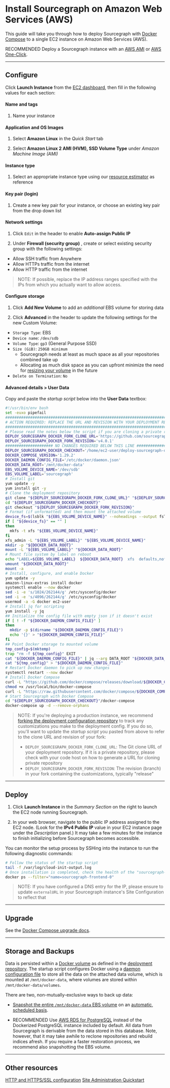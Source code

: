 # Install Sourcegraph on Amazon Web Services (AWS)

This guide will take you through how to deploy Sourcegraph with [Docker Compose](https://docs.docker.com/compose/) to a single EC2 instance on Amazon Web Services (AWS).

<span class="badge badge-note">RECOMMENDED</span> Deploy a Sourcegraph instance with an [AWS AMI](../images/aws.md) or [AWS One-Click](aws-oneclick.md).

---

## Configure

Click **Launch Instance** from the [EC2 dashboard](https://console.aws.amazon.com/ec2/v2/home), then fill in the following values for each section:

#### Name and tags

1. Name your instance

#### Application and OS Images

1. Select **Amazon Linux** in the *Quick Start* tab

2. Select **Amazon Linux 2 AMI (HVM), SSD Volume Type** under *Amazon Machine Image (AMI)*

#### Instance type

1. Select an appropriate instance type using our [resource estimator](../resource_estimator.md) as reference

#### Key pair (login)

1. Create a new key pair for your instance, or choose an existing key pair from the drop down list

#### Network settings

1. Click `Edit` in the header to enable **Auto-assign Public IP** 

2. Under **Firewall (security group)** , create or select existing security group with the following settings:

  * Allow SSH traffic from Anywhere
  * Allow HTTPs traffic from the internet
  * Allow HTTP traffic from the internet

> NOTE: If possible, replace the IP address ranges specified with the IPs from which you actually want to allow access.

#### Configure storage

1. Click **Add New Volume** to add an *additional* EBS volume for storing data

2. Click **Advanced** in the header to update the following settings for the new Custom Volume:
  * `Storage Type`: EBS
  * `Device name`: `/dev/sdb`
  * `Volume Type`: `gp3` (General Purpose SSD)
  * `Size (GiB)`: `250GB minimum`
      * Sourcegraph needs at least as much space as all your repositories combined take up
      * Allocating as much disk space as you can upfront minimize the need for [resizing your volume](https://aws.amazon.com/premiumsupport/knowledge-center/expand-root-ebs-linux/) in the future
  * `Delete on Termination`: `No`

#### Advanced details > User Data

Copy and paste the *startup script* below into the **User Data** textbox:

```bash
#!/usr/bin/env bash
set -euxo pipefail
###############################################################################
# ACTION REQUIRED: REPLACE THE URL AND REVISION WITH YOUR DEPLOYMENT REPO INFO
###############################################################################
# Please read the notes below the script if you are cloning a private repository
DEPLOY_SOURCEGRAPH_DOCKER_FORK_CLONE_URL='https://github.com/sourcegraph/deploy-sourcegraph-docker.git'
DEPLOY_SOURCEGRAPH_DOCKER_FORK_REVISION='v4.0.1'
##################### NO CHANGES REQUIRED BELOW THIS LINE #####################
DEPLOY_SOURCEGRAPH_DOCKER_CHECKOUT='/home/ec2-user/deploy-sourcegraph-docker'
DOCKER_COMPOSE_VERSION='1.29.2'
DOCKER_DAEMON_CONFIG_FILE='/etc/docker/daemon.json'
DOCKER_DATA_ROOT='/mnt/docker-data'
EBS_VOLUME_DEVICE_NAME='/dev/sdb'
EBS_VOLUME_LABEL='sourcegraph'
# Install git
yum update -y
yum install git -y
# Clone the deployment repository
git clone "${DEPLOY_SOURCEGRAPH_DOCKER_FORK_CLONE_URL}" "${DEPLOY_SOURCEGRAPH_DOCKER_CHECKOUT}"
cd "${DEPLOY_SOURCEGRAPH_DOCKER_CHECKOUT}"
git checkout "${DEPLOY_SOURCEGRAPH_DOCKER_FORK_REVISION}"
# Format (if unformatted) and then mount the attached volume
device_fs=$(lsblk "${EBS_VOLUME_DEVICE_NAME}" --noheadings --output fsType)
if [ "${device_fs}" == "" ]
then
  mkfs -t xfs "${EBS_VOLUME_DEVICE_NAME}"
fi
xfs_admin -L "${EBS_VOLUME_LABEL}" "${EBS_VOLUME_DEVICE_NAME}"
mkdir -p "${DOCKER_DATA_ROOT}"
mount -L "${EBS_VOLUME_LABEL}" "${DOCKER_DATA_ROOT}"
# Mount file system by label on reboot
echo "LABEL=${EBS_VOLUME_LABEL}  ${DOCKER_DATA_ROOT}  xfs  defaults,nofail  0  2" >> '/etc/fstab'
umount "${DOCKER_DATA_ROOT}"
mount -a
# Install, configure, and enable Docker
yum update -y
amazon-linux-extras install docker
systemctl enable --now docker
sed -i -e 's/1024/262144/g' /etc/sysconfig/docker
sed -i -e 's/4096/262144/g' /etc/sysconfig/docker
usermod -a -G docker ec2-user
# Install jq for scripting
yum install -y jq
## Initialize the config file with empty json if it doesn't exist
if [ ! -f "${DOCKER_DAEMON_CONFIG_FILE}" ]
then
  mkdir -p $(dirname "${DOCKER_DAEMON_CONFIG_FILE}")
  echo '{}' > "${DOCKER_DAEMON_CONFIG_FILE}"
fi
## Point Docker storage to mounted volume
tmp_config=$(mktemp)
trap "rm -f ${tmp_config}" EXIT
cat "${DOCKER_DAEMON_CONFIG_FILE}" | jq --arg DATA_ROOT "${DOCKER_DATA_ROOT}" '.["data-root"]=$DATA_ROOT' > "${tmp_config}"
cat "${tmp_config}" > "${DOCKER_DAEMON_CONFIG_FILE}"
# Restart Docker daemon to pick up new changes
systemctl restart --now docker
# Install Docker Compose
curl -L "https://github.com/docker/compose/releases/download/${DOCKER_COMPOSE_VERSION}/docker-compose-$(uname -s)-$(uname -m)" -o /usr/local/bin/docker-compose
chmod +x /usr/local/bin/docker-compose
curl -L "https://raw.githubusercontent.com/docker/compose/${DOCKER_COMPOSE_VERSION}/contrib/completion/bash/docker-compose" -o /etc/bash_completion.d/docker-compose
# Start Sourcegraph with Docker Compose
cd "${DEPLOY_SOURCEGRAPH_DOCKER_CHECKOUT}"/docker-compose
docker-compose up -d --remove-orphans
```

> NOTE: If you're deploying a production instance, we recommend [forking the deployment configuration repository](./index.md#step-1-fork-the-deployment-repository) to track any customizations you make to the deployment config. If you do so, you'll want to update the *startup script* you pasted from above to refer to the clone URL and revision of your fork:
> 
> - `DEPLOY_SOURCEGRAPH_DOCKER_FORK_CLONE_URL`: The Git clone URL of your deployment repository. If it is a private repository, please check with your code host on how to generate a URL for cloning private repository
> - `DEPLOY_SOURCEGRAPH_DOCKER_FORK_REVISION`: The revision (branch) in your fork containing the customizations, typically "release"

---

## Deploy

1. Click **Launch Instance** in the *Summary Section* on the right to launch the EC2 node running Sourcegraph.

2. In your web browser, navigate to the public IP address assigned to the EC2 node. (Look for the **IPv4 Public IP** value in your EC2 instance page under the *Description* panel.) It may take a few minutes for the instance to finish initializing before Sourcegraph becomes accessible. 

You can monitor the setup process by SSHing into the instance to run the following diagnostic commands:

```bash
# Follow the status of the startup script
tail -f /var/log/cloud-init-output.log
# Once installation is completed, check the health of the "sourcegraph-frontend" container
docker ps --filter="name=sourcegraph-frontend-0"
```

> NOTE: If you have configured a DNS entry for the IP, please ensure to update `externalURL` in your Sourcegraph instance's Site Configuration to reflect that

---

## Upgrade

See the [Docker Compose upgrade docs](upgrade.md).

---

## Storage and Backups

Data is persisted within a [Docker volume](https://docs.docker.com/storage/volumes/) as defined in the [deployment repository](https://github.com/sourcegraph/deploy-sourcegraph-docker/blob/master/docker-compose/docker-compose.yaml). The startup script configures Docker using a [daemon configuration file](https://docs.docker.com/engine/reference/commandline/dockerd/#daemon-configuration-file) to store all the data on the attached data volume, which is mounted at `/mnt/docker-data`, where volumes are stored within `/mnt/docker-data/volumes`.

There are two, non-mutually-exclusive ways to back up data:

* [Snapshot the entire `/mnt/docker-data` EBS volume](https://docs.aws.amazon.com/AWSEC2/latest/UserGuide/ebs-creating-snapshot.html) on an [automatic, scheduled basis](https://docs.aws.amazon.com/AWSEC2/latest/UserGuide/snapshot-lifecycle.html).

* <span class="badge badge-note">RECOMMENDED</span> Use [AWS RDS for PostgreSQL](https://aws.amazon.com/rds/) instead of the Dockerized PostgreSQL instance included by default. All data from Sourcegraph is derivable from the data stored in this database. Note, however, that it may take awhile to reclone repositories and rebuild indices afresh. If you require a faster restoration process, we recommend also snapshotting the EBS volume.

---

## Other resources

[HTTP and HTTPS/SSL configuration](../../../admin/http_https_configuration.md#sourcegraph-via-docker-compose-caddy-2)
[Site Administration Quickstart](../../../admin/how-to/site-admin-quickstart.md)

